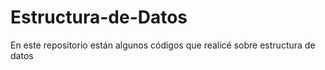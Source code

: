 # Estructura-de-Datos
En este repositorio están algunos códigos que realicé sobre estructura de datos
